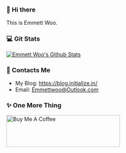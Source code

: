 ### 👋 Hi there

This is Emmett Woo.

### 💻 Git Stats

[![Emmett Woo's Github Stats](https://github-readme-stats.vercel.app/api?username=emmettwoo&count_private=true&show_icons=true&theme=nord)](https://github.com/anuraghazra/github-readme-stats)

### 💬 Contacts Me

- My Blog: https://blog.initialize.in/
- Email: Emmettwoo@Outlook.com

### ✨ One More Thing

<a href="https://www.buymeacoffee.com/emmettwoo" target="_blank"><img src="https://cdn.buymeacoffee.com/buttons/v2/default-yellow.png" width="300px" height="84px" alt="Buy Me A Coffee"></a>

<!--
**Emmettwoo/emmettwoo** is a ✨ _special_ ✨ repository because its `README.md` (this file) appears on your GitHub profile.

Here are some ideas to get you started:

- 🔭 I’m currently working on ...
- 🌱 I’m currently learning ...
- 👯 I’m looking to collaborate on ...
- 🤔 I’m looking for help with ...
- 💬 Ask me about ...
- 📫 How to reach me: ...
- 😄 Pronouns: ...
- ⚡ Fun fact: ...
-->
